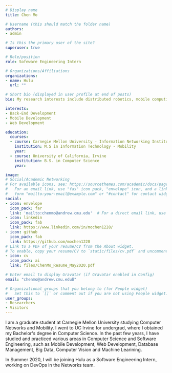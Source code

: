 ```yaml
---
# Display name
title: Chen Mo

# Username (this should match the folder name)
authors:
- admin

# Is this the primary user of the site?
superuser: true

# Role/position
role: Sofeware Engineering Intern

# Organizations/Affiliations
organizations:
- name: Hulu
  url: ""

# Short bio (displayed in user profile at end of posts)
bio: My research interests include distributed robotics, mobile computing and programmable matter.

interests:
- Back-End Development
- Mobile Development
- Web Development

education:
  courses:
  - course: Carnegie Mellon University - Information Networking Institute
    institution: M.S in Information Technology - Mobility 
    year:
  - course: University of California, Irvine 
    institution: B.S. in Computer Science
    year:

image:
# Social/Academic Networking
# For available icons, see: https://sourcethemes.com/academic/docs/page-builder/#icons
#   For an email link, use "fas" icon pack, "envelope" icon, and a link in the
#   form "mailto:your-email@example.com" or "#contact" for contact widget.
social:
- icon: envelope
  icon_pack: far
  link: 'mailto:chenmo@andrew.cmu.edu'  # For a direct email link, use "mailto:test@example.org".
- icon: linkedin
  icon_pack: fab
  link: https://www.linkedin.com/in/mochen1228/
- icon: github
  icon_pack: fab
  link: https://github.com/mochen1228
# Link to a PDF of your resume/CV from the About widget.
# To enable, copy your resume/CV to `static/files/cv.pdf` and uncomment the lines below.
- icon: cv
  icon_pack: ai
  link: files/ChenMo_Resume_May2020.pdf

# Enter email to display Gravatar (if Gravatar enabled in Config)
email: "chenmo@andrew.cmu.eduß"

# Organizational groups that you belong to (for People widget)
#   Set this to `[]` or comment out if you are not using People widget.
user_groups:
- Researchers
- Visitors
---
```


I am a graduate student at Carnegie Mellon University studying Computer Networks and Mobility. I went to UC Irvine for undergrad, where I obtained my Bachelor's degree in Computer Science. In the past few years, I have studied and practiced various areas in Computer Science and Software Engineering, such as Mobile Development, Web Development, Database Management, Big Data, Computer Vision and Machine Learining. 

In Summer 2020, I will be joining Hulu as a Software Engineering Intern, working on DevOps in the Networks team.
